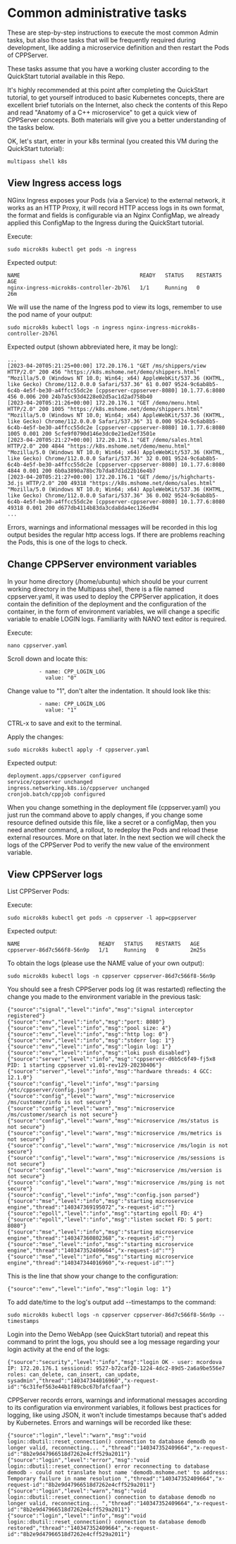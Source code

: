 # Common administrative tasks

These are step-by-step instructions to execute the most common Admin tasks, but also those tasks that will be frequently required during development, like adding a microservice definition and then restart the Pods of CPPServer.

These tasks assume that you have a working cluster according to the QuickStart tutorial available in this Repo.

It's highly recommended at this point after completing the QuickStart tutorial, to get yourself introduced to basic Kubernetes concepts, there are excellent brief tutorials on the Internet, also check the contents of this Repo and read "Anatomy of a C++ microservice" to get a quick view of CPPServer concepts. Both materials will give you a better understanding of the tasks below.

OK, let's start, enter in your k8s terminal (you created this VM during the QuickStart tutorial):
```
multipass shell k8s
```

## View Ingress access logs

NGinx Ingress exposes your Pods (via a Service) to the external network, it works as an HTTP Proxy, it will record HTTP access logs in its own format, the format and fields is configurable via an Nginx ConfigMap, we already applied this ConfigMap to the Ingress during the QuickStart tutorial.

Execute:
```
sudo microk8s kubectl get pods -n ingress
```

Expected output:
```
NAME                                      READY   STATUS    RESTARTS   AGE
nginx-ingress-microk8s-controller-2b76l   1/1     Running   0          26m
```

We will use the name of the Ingress pod to view its logs, remember to use the pod name of your output:
```
sudo microk8s kubectl logs -n ingress nginx-ingress-microk8s-controller-2b76l
```

Expected output (shown abbreviated here, it may be long):
```
...
[2023-04-20T05:21:25+00:00] 172.20.176.1 "GET /ms/shippers/view HTTP/2.0" 200 456 "https://k8s.mshome.net/demo/shippers.html" "Mozilla/5.0 (Windows NT 10.0; Win64; x64) AppleWebKit/537.36 (KHTML, like Gecko) Chrome/112.0.0.0 Safari/537.36" 61 0.007 9524-9c6ab8b5-6c4b-4e5f-be30-a4ffcc55dc2e [cppserver-cppserver-8080] 10.1.77.6:8080 456 0.006 200 24b7a5c93d4228e02d5ac1d2ad758b40
[2023-04-20T05:21:26+00:00] 172.20.176.1 "GET /demo/menu.html HTTP/2.0" 200 1005 "https://k8s.mshome.net/demo/shippers.html" "Mozilla/5.0 (Windows NT 10.0; Win64; x64) AppleWebKit/537.36 (KHTML, like Gecko) Chrome/112.0.0.0 Safari/537.36" 31 0.000 9524-9c6ab8b5-6c4b-4e5f-be30-a4ffcc55dc2e [cppserver-cppserver-8080] 10.1.77.6:8080 1005 0.001 200 5cfe9f0790d146e3dc0e21ed2ef3501e
[2023-04-20T05:21:27+00:00] 172.20.176.1 "GET /demo/sales.html HTTP/2.0" 200 4844 "https://k8s.mshome.net/demo/menu.html" "Mozilla/5.0 (Windows NT 10.0; Win64; x64) AppleWebKit/537.36 (KHTML, like Gecko) Chrome/112.0.0.0 Safari/537.36" 32 0.001 9524-9c6ab8b5-6c4b-4e5f-be30-a4ffcc55dc2e [cppserver-cppserver-8080] 10.1.77.6:8080 4844 0.001 200 6b0a3890a78bc7b7da87d1d22b16e4b7
[2023-04-20T05:21:27+00:00] 172.20.176.1 "GET /demo/js/highcharts-3d.js HTTP/2.0" 200 49318 "https://k8s.mshome.net/demo/sales.html" "Mozilla/5.0 (Windows NT 10.0; Win64; x64) AppleWebKit/537.36 (KHTML, like Gecko) Chrome/112.0.0.0 Safari/537.36" 36 0.002 9524-9c6ab8b5-6c4b-4e5f-be30-a4ffcc55dc2e [cppserver-cppserver-8080] 10.1.77.6:8080 49318 0.001 200 d677db4114b83da3cda8da4ec126ed94
...
```

Errors, warnings and informational messages will be recorded in this log output besides the regular http access logs. If there are problems reaching the Pods, this is one of the logs to check.

## Change CPPServer environment variables

In your home directory (/home/ubuntu) which should be your current working directory in the Multipass shell, there is a file named cppserver.yaml, it was used to deploy the CPPServer application, it does contain the definition of the deployment and the configuration of the container, in the form of environment variables, we will change a specific variable to enable LOGIN logs. Familiarity with NANO text editor is required.

Execute:
```
nano cppserver.yaml
```

Scroll down and locate this:
```
          - name: CPP_LOGIN_LOG
            value: "0"
```

Change value to "1", don't alter the indentation. It should look like this:
```
          - name: CPP_LOGIN_LOG
            value: "1"
```
CTRL-x to save and exit to the terminal.

Apply the changes:
```
sudo microk8s kubectl apply -f cppserver.yaml
```

Expected output:
```
deployment.apps/cppserver configured
service/cppserver unchanged
ingress.networking.k8s.io/cppserver unchanged
cronjob.batch/cppjob configured
```

When you change something in the deployment file (cppserver.yaml) you just run the command above to apply changes, if you change some resource defined outside this file, like a secret or a configMap, then you need another command, a rollout, to redeploy the Pods and reload these external resources. More on that later.
In the next section we will check the logs of the CPPServer Pod to verify the new value of the environment variable.

## View CPPServer logs

List CPPServer Pods:

Execute:
```
sudo microk8s kubectl get pods -n cppserver -l app=cppserver
```

Expected output:
```
NAME                         READY   STATUS    RESTARTS   AGE
cppserver-86d7c566f8-56n9p   1/1     Running   0          2m25s
```

To obtain the logs (please use the NAME value of your own output):
```
sudo microk8s kubectl logs -n cppserver cppserver-86d7c566f8-56n9p
```

You should see a fresh CPPServer pods log (it was restarted) reflecting the change you made to the environment variable in the previous task:
```
{"source":"signal","level":"info","msg":"signal interceptor registered"}
{"source":"env","level":"info","msg":"port: 8080"}
{"source":"env","level":"info","msg":"pool size: 4"}
{"source":"env","level":"info","msg":"http log: 0"}
{"source":"env","level":"info","msg":"stderr log: 1"}
{"source":"env","level":"info","msg":"login log: 1"}
{"source":"env","level":"info","msg":"loki push disabled"}
{"source":"server","level":"info","msg":"cppserver-d6b5c6f49-fj5x8 PID: 1 starting cppserver v1.01-rev129-20230406"}
{"source":"server","level":"info","msg":"hardware threads: 4 GCC: 12.1.0"}
{"source":"config","level":"info","msg":"parsing /etc/cppserver/config.json"}
{"source":"config","level":"warn","msg":"microservice /ms/customer/info is not secure"}
{"source":"config","level":"warn","msg":"microservice /ms/customer/search is not secure"}
{"source":"config","level":"warn","msg":"microservice /ms/status is not secure"}
{"source":"config","level":"warn","msg":"microservice /ms/metrics is not secure"}
{"source":"config","level":"warn","msg":"microservice /ms/login is not secure"}
{"source":"config","level":"warn","msg":"microservice /ms/sessions is not secure"}
{"source":"config","level":"warn","msg":"microservice /ms/version is not secure"}
{"source":"config","level":"warn","msg":"microservice /ms/ping is not secure"}
{"source":"config","level":"info","msg":"config.json parsed"}
{"source":"mse","level":"info","msg":"starting microservice engine","thread":"140347369195072","x-request-id":""}
{"source":"epoll","level":"info","msg":"starting epoll FD: 4"}
{"source":"epoll","level":"info","msg":"listen socket FD: 5 port: 8080"}
{"source":"mse","level":"info","msg":"starting microservice engine","thread":"140347360802368","x-request-id":""}
{"source":"mse","level":"info","msg":"starting microservice engine","thread":"140347352409664","x-request-id":""}
{"source":"mse","level":"info","msg":"starting microservice engine","thread":"140347344016960","x-request-id":""}
```

This is the line that show your change to the configuration:
```
{"source":"env","level":"info","msg":"login log: 1"}
```

To add date/time to the log's output add --timestamps to the command:
```
sudo microk8s kubectl logs -n cppserver cppserver-86d7c566f8-56n9p --timestamps
```

Login into the Demo WebApp (see QuickStart tutorial) and repeat this command to print the logs, you should see a log message regarding your login activity at the end of the logs:
```
{"source":"security","level":"info","msg":"login OK - user: mcordova IP: 172.20.176.1 sessionid: 9527-b72caf20-1224-4dc2-89d5-2a6a9be556e7 roles: can_delete, can_insert, can_update, sysadmin","thread":"140347344016960","x-request-id":"6c31fef563e44b1f89cbc67bfafcfaaf"}
```

CPPServer records errors, warnings and informational messages according to its configuration via environment variables, it follows best practices for logging, like using JSON, it won't include timestamps because that's added by Kubernetes. Errors and warnings will be recorded like these:
```
{"source":"login","level":"warn","msg":"void login::dbutil::reset_connection() connection to database demodb no longer valid, reconnecting... ","thread":"140347352409664","x-request-id":"8b2e9d47966518d7262e4cff529a2011"}
{"source":"login","level":"error","msg":"void login::dbutil::reset_connection() error reconnecting to database demodb - could not translate host name 'demodb.mshome.net' to address: Temporary failure in name resolution ","thread":"140347352409664","x-request-id":"8b2e9d47966518d7262e4cff529a2011"}
{"source":"login","level":"warn","msg":"void login::dbutil::reset_connection() connection to database demodb no longer valid, reconnecting... ","thread":"140347352409664","x-request-id":"8b2e9d47966518d7262e4cff529a2011"}
{"source":"login","level":"info","msg":"void login::dbutil::reset_connection() connection to database demodb restored","thread":"140347352409664","x-request-id":"8b2e9d47966518d7262e4cff529a2011"}
```






